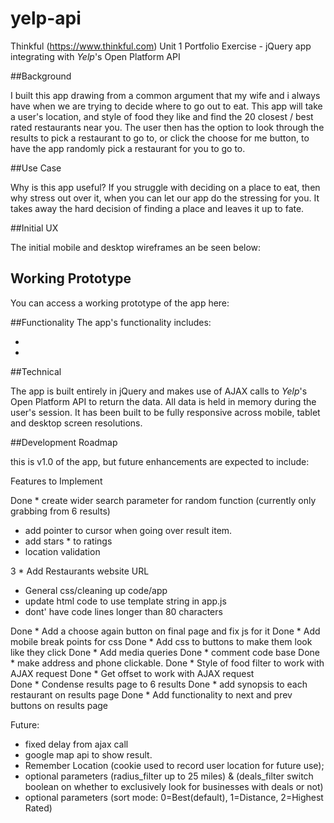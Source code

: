 # yelp-api
Thinkful (https://www.thinkful.com) Unit 1 Portfolio Exercise - jQuery app integrating with *Yelp*'s Open Platform API

##Background

I built this app drawing from a common argument that my wife and i always have when we are trying to decide where to go out to eat. This app will take a user's location, and style of food they like and find the 20 closest / best rated restaurants near you. The user then has the option to look through the results to pick a restaurant to go to, or click the choose for me button, to have the app randomly pick a restaurant for you to go to.

##Use Case

Why is this app useful? If you struggle with deciding on a place to eat, then why stress out over it, when you can let our app do the stressing for you. It takes away the hard decision of finding a place and leaves it up to fate.

##Initial UX

The initial mobile and desktop wireframes an be seen below:

## Working Prototype

You can access a working prototype of the app here: 

##Functionality
The app's functionality includes:

* 
*

##Technical

The app is built entirely in jQuery and makes use of AJAX calls to *Yelp*'s Open Platform API to return the data. All data is held in memory during the user's session. It has been built to be fully responsive across mobile, tablet and desktop screen resolutions.

##Development Roadmap

this is v1.0 of the app, but future enhancements are expected to include:

Features to Implement

Done * create wider search parameter for random function (currently only grabbing from 6 results)

* add pointer to cursor when going over result item.
* add stars * to ratings
* location validation

3 * Add Restaurants website URL
* General css/cleaning up code/app
* update html code to use template string in app.js
* dont' have code lines longer than 80 characters

Done * Add a choose again button on final page and fix js for it
Done * Add mobile break points for css
Done * Add css to buttons to make them look like they click
Done * Add media queries
Done * comment code base
Done * make address and phone clickable.
Done * Style of food filter to work with AJAX request
Done * Get offset to work with AJAX request            
Done * Condense results page to 6 results
Done * add synopsis to each restaurant on results page
Done * Add functionality to next and prev buttons on results page


Future:

* fixed delay from ajax call
* google map api to show result.
* Remember Location (cookie used to record user location for future use);
* optional parameters (radius_filter up to 25 miles) & (deals_filter switch boolean on whether to exclusively look for businesses with deals or not)
* optional parameters (sort mode: 0=Best(default), 1=Distance, 2=Highest Rated)










